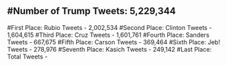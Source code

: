 #Number of Trump Tweets: 5,229,344
---
#First Place: Rubio Tweets - 2,002,534
#Second Place: Clinton Tweets - 1,604,615
#Third Place: Cruz Tweets - 1,601,761
#Fourth Place: Sanders Tweets - 667,675
#Fifth Place: Carson Tweets - 369,464
#Sixth Place: Jeb! Tweets - 278,976
#Seventh Place: Kasich Tweets - 249,142
#Last Place: Total Tweets -  
